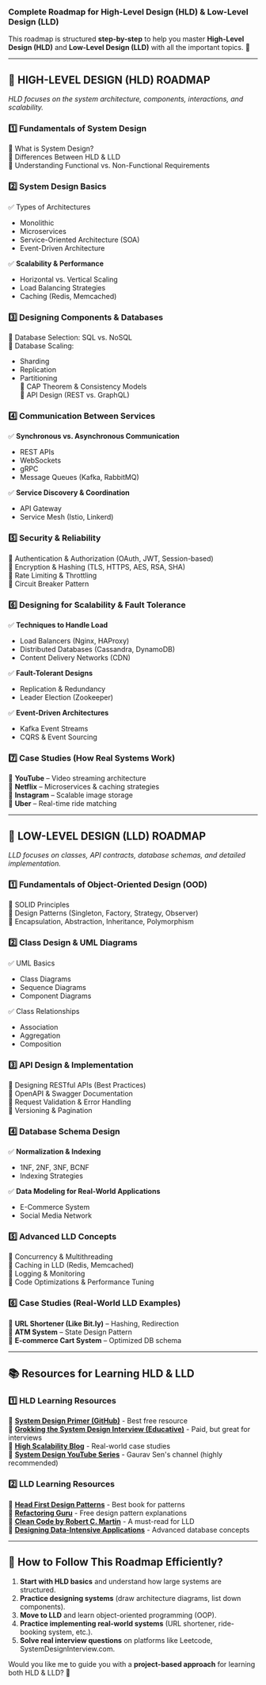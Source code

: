 ### **Complete Roadmap for High-Level Design (HLD) & Low-Level Design (LLD)**  
This roadmap is structured **step-by-step** to help you master **High-Level Design (HLD)** and **Low-Level Design (LLD)** with all the important topics. 🚀  

---

## **🔹 HIGH-LEVEL DESIGN (HLD) ROADMAP**  
_HLD focuses on the system architecture, components, interactions, and scalability._  

### **1️⃣ Fundamentals of System Design**  
🔹 What is System Design?  
🔹 Differences Between HLD & LLD  
🔹 Understanding Functional vs. Non-Functional Requirements  

### **2️⃣ System Design Basics**  
✅ Types of Architectures  
   - Monolithic  
   - Microservices  
   - Service-Oriented Architecture (SOA)  
   - Event-Driven Architecture  

✅ **Scalability & Performance**  
   - Horizontal vs. Vertical Scaling  
   - Load Balancing Strategies  
   - Caching (Redis, Memcached)  

### **3️⃣ Designing Components & Databases**  
🔹 Database Selection: SQL vs. NoSQL  
🔹 Database Scaling:  
   - Sharding  
   - Replication  
   - Partitioning  
🔹 CAP Theorem & Consistency Models  
🔹 API Design (REST vs. GraphQL)  

### **4️⃣ Communication Between Services**  
✅ **Synchronous vs. Asynchronous Communication**  
   - REST APIs  
   - WebSockets  
   - gRPC  
   - Message Queues (Kafka, RabbitMQ)  

✅ **Service Discovery & Coordination**  
   - API Gateway  
   - Service Mesh (Istio, Linkerd)  

### **5️⃣ Security & Reliability**  
🔹 Authentication & Authorization (OAuth, JWT, Session-based)  
🔹 Encryption & Hashing (TLS, HTTPS, AES, RSA, SHA)  
🔹 Rate Limiting & Throttling  
🔹 Circuit Breaker Pattern  

### **6️⃣ Designing for Scalability & Fault Tolerance**  
✅ **Techniques to Handle Load**  
   - Load Balancers (Nginx, HAProxy)  
   - Distributed Databases (Cassandra, DynamoDB)  
   - Content Delivery Networks (CDN)  

✅ **Fault-Tolerant Designs**  
   - Replication & Redundancy  
   - Leader Election (Zookeeper)  

✅ **Event-Driven Architectures**  
   - Kafka Event Streams  
   - CQRS & Event Sourcing  

### **7️⃣ Case Studies (How Real Systems Work)**  
🔹 **YouTube** – Video streaming architecture  
🔹 **Netflix** – Microservices & caching strategies  
🔹 **Instagram** – Scalable image storage  
🔹 **Uber** – Real-time ride matching  

---

## **🔹 LOW-LEVEL DESIGN (LLD) ROADMAP**  
_LLD focuses on classes, API contracts, database schemas, and detailed implementation._  

### **1️⃣ Fundamentals of Object-Oriented Design (OOD)**  
🔹 SOLID Principles  
🔹 Design Patterns (Singleton, Factory, Strategy, Observer)  
🔹 Encapsulation, Abstraction, Inheritance, Polymorphism  

### **2️⃣ Class Design & UML Diagrams**  
✅ UML Basics  
   - Class Diagrams  
   - Sequence Diagrams  
   - Component Diagrams  

✅ Class Relationships  
   - Association  
   - Aggregation  
   - Composition  

### **3️⃣ API Design & Implementation**  
🔹 Designing RESTful APIs (Best Practices)  
🔹 OpenAPI & Swagger Documentation  
🔹 Request Validation & Error Handling  
🔹 Versioning & Pagination  

### **4️⃣ Database Schema Design**  
✅ **Normalization & Indexing**  
   - 1NF, 2NF, 3NF, BCNF  
   - Indexing Strategies  

✅ **Data Modeling for Real-World Applications**  
   - E-Commerce System  
   - Social Media Network  

### **5️⃣ Advanced LLD Concepts**  
🔹 Concurrency & Multithreading  
🔹 Caching in LLD (Redis, Memcached)  
🔹 Logging & Monitoring  
🔹 Code Optimizations & Performance Tuning  

### **6️⃣ Case Studies (Real-World LLD Examples)**  
🔹 **URL Shortener (Like Bit.ly)** – Hashing, Redirection  
🔹 **ATM System** – State Design Pattern  
🔹 **E-commerce Cart System** – Optimized DB schema  

---

## **📚 Resources for Learning HLD & LLD**  

### **1️⃣ HLD Learning Resources**  
🔹 **[System Design Primer (GitHub)](https://github.com/donnemartin/system-design-primer)** - Best free resource  
🔹 **[Grokking the System Design Interview (Educative)](https://www.educative.io/courses/grokking-the-system-design-interview)** - Paid, but great for interviews  
🔹 **[High Scalability Blog](http://highscalability.com/)** - Real-world case studies  
🔹 **[System Design YouTube Series](https://www.youtube.com/c/GauravSen)** - Gaurav Sen's channel (highly recommended)  

### **2️⃣ LLD Learning Resources**  
🔹 **[Head First Design Patterns](https://www.amazon.com/Head-First-Design-Patterns-Object-Oriented/dp/0596007124)** - Best book for patterns  
🔹 **[Refactoring Guru](https://refactoring.guru/design-patterns)** - Free design pattern explanations  
🔹 **[Clean Code by Robert C. Martin](https://www.amazon.com/Clean-Code-Handbook-Software-Craftsmanship/dp/0132350882)** - A must-read for LLD  
🔹 **[Designing Data-Intensive Applications](https://dataintensive.net/)** - Advanced database concepts  

---

## **🚀 How to Follow This Roadmap Efficiently?**
1. **Start with HLD basics** and understand how large systems are structured.  
2. **Practice designing systems** (draw architecture diagrams, list down components).  
3. **Move to LLD** and learn object-oriented programming (OOP).  
4. **Practice implementing real-world systems** (URL shortener, ride-booking system, etc.).  
5. **Solve real interview questions** on platforms like Leetcode, SystemDesignInterview.com.  

Would you like me to guide you with a **project-based approach** for learning both HLD & LLD? 🚀

